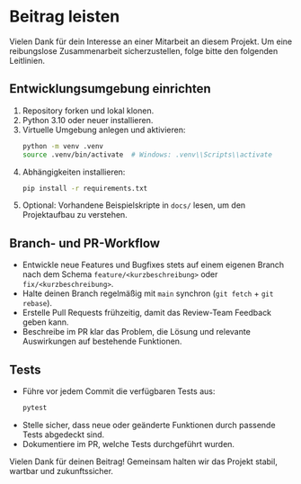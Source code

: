 # Beitrag leisten

Vielen Dank für dein Interesse an einer Mitarbeit an diesem Projekt. Um eine reibungslose Zusammenarbeit sicherzustellen, folge bitte den folgenden Leitlinien.

## Entwicklungsumgebung einrichten
1. Repository forken und lokal klonen.
2. Python 3.10 oder neuer installieren.
3. Virtuelle Umgebung anlegen und aktivieren:
   ```bash
   python -m venv .venv
   source .venv/bin/activate  # Windows: .venv\\Scripts\\activate
   ```
4. Abhängigkeiten installieren:
   ```bash
   pip install -r requirements.txt
   ```
5. Optional: Vorhandene Beispielskripte in `docs/` lesen, um den Projektaufbau zu verstehen.

## Branch- und PR-Workflow
- Entwickle neue Features und Bugfixes stets auf einem eigenen Branch nach dem Schema `feature/<kurzbeschreibung>` oder `fix/<kurzbeschreibung>`.
- Halte deinen Branch regelmäßig mit `main` synchron (`git fetch` + `git rebase`).
- Erstelle Pull Requests frühzeitig, damit das Review-Team Feedback geben kann.
- Beschreibe im PR klar das Problem, die Lösung und relevante Auswirkungen auf bestehende Funktionen.

## Tests
- Führe vor jedem Commit die verfügbaren Tests aus:
  ```bash
  pytest
  ```
- Stelle sicher, dass neue oder geänderte Funktionen durch passende Tests abgedeckt sind.
- Dokumentiere im PR, welche Tests durchgeführt wurden.

Vielen Dank für deinen Beitrag! Gemeinsam halten wir das Projekt stabil, wartbar und zukunftssicher.
